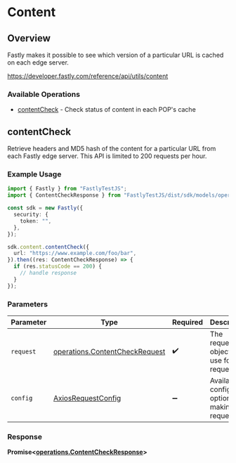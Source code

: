 # Content

## Overview

Fastly makes it possible to see which version of a particular URL is cached on each edge server.

<https://developer.fastly.com/reference/api/utils/content>
### Available Operations

* [contentCheck](#contentcheck) - Check status of content in each POP's cache

## contentCheck

Retrieve headers and MD5 hash of the content for a particular URL from each Fastly edge server. This API is limited to 200 requests per hour.

### Example Usage

```typescript
import { Fastly } from "FastlyTestJS";
import { ContentCheckResponse } from "FastlyTestJS/dist/sdk/models/operations";

const sdk = new Fastly({
  security: {
    token: "",
  },
});

sdk.content.contentCheck({
  url: "https://www.example.com/foo/bar",
}).then((res: ContentCheckResponse) => {
  if (res.statusCode == 200) {
    // handle response
  }
});
```

### Parameters

| Parameter                                                                        | Type                                                                             | Required                                                                         | Description                                                                      |
| -------------------------------------------------------------------------------- | -------------------------------------------------------------------------------- | -------------------------------------------------------------------------------- | -------------------------------------------------------------------------------- |
| `request`                                                                        | [operations.ContentCheckRequest](../../models/operations/contentcheckrequest.md) | :heavy_check_mark:                                                               | The request object to use for the request.                                       |
| `config`                                                                         | [AxiosRequestConfig](https://axios-http.com/docs/req_config)                     | :heavy_minus_sign:                                                               | Available config options for making requests.                                    |


### Response

**Promise<[operations.ContentCheckResponse](../../models/operations/contentcheckresponse.md)>**

